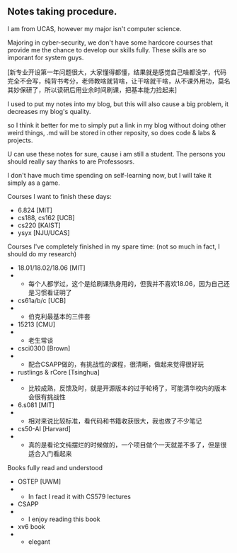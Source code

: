 ## Notes taking procedure.
I am from UCAS, however my major isn't computer science.

Majoring in cyber-security, we don't have some hardcore courses that provide me the chance to develop our skills fully. These skills are so imporant for system guys.

[新专业开设第一年问题很大，大家懂得都懂，结果就是感觉自己啥都没学，代码完全不会写，纯背书考分，老师教啥就背啥，让干啥就干啥，从不课外用功，莫名其妙保研了，所以读研后用业余时间刷课，把基本能力捡起来]

I used to put my notes into my blog, but this will also cause a big problem, it decreases my blog's quality.

so I think it better for me to simply put a link in my blog without doing other weird things, .md will be stored in other reposity, so does code & labs & projects.

U can use these notes for sure, cause i am still a student. The persons you should really say thanks to are Professosrs.

I don't have much time spending on self-learning now, but I will take it simply as a game.

Courses I want to finish these days:
- 6.824 [MIT]
- cs188, cs162 [UCB]
- cs220 [KAIST]
- ysyx [NJU/UCAS]

Courses I've completely finished in my spare time: (not so much in fact, I should do my research)
- 18.01/18.02/18.06 [MIT] 
- - 每个人都学过，这个是给刷课热身用的，但我并不喜欢18.06，因为自己还是习惯看证明了
- cs61a/b/c [UCB]
- - 伯克利最基本的三件套
- 15213 [CMU]
- - 老生常谈
- csci0300 [Brown]
- - 配合CSAPP做的，有挑战性的课程，很清晰，做起来觉得很好玩
- rustlings & rCore [Tsinghua]
- - 比较成熟，反馈及时，就是开源版本的过于轮椅了，可能清华校内的版本会很有挑战性
- 6.s081 [MIT]
- - 相对来说比较标准，看代码和书籍收获很大，我也做了不少笔记
- cs50-AI [Harvard]
- - 真的是看论文纯摆烂的时候做的，一个项目做个一天就差不多了，但是很适合入门看起来

Books fully read and understood
- OSTEP [UWM]
- - In fact I read it with CS579 lectures
- CSAPP
- - I enjoy reading this book
- xv6 book
- - elegant